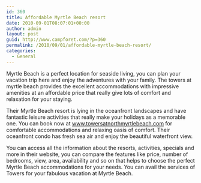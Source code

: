 ```yaml
---
id: 360
title: Affordable Myrtle Beach resort
date: 2010-09-01T08:07:01+00:00
author: admin
layout: post
guid: http://www.campforet.com/?p=360
permalink: /2010/09/01/affordable-myrtle-beach-resort/
categories:
  - General
---
```

Myrtle Beach is a perfect location for seaside living, you can plan your vacation trip here and enjoy the adventures with your family. The towers at myrtle beach provides the excellent accommodations with impressive amenities at an affordable price that really give lots of comfort and relaxation for your staying.

Their Myrtle Beach resort is lying in the oceanfront landscapes and have fantastic leisure activities that really make your holidays as a memorable one. You can book now at www.towersatnorthmyrtlebeach.com for comfortable accommodations and relaxing oasis of comfort. Their oceanfront condo has fresh sea air and enjoy the beautiful waterfront view.

You can access all the information about the resorts, activities, specials and more in their website, you can compare the features like price, number of bedrooms, view, area, availability and so on that helps to choose the perfect Myrtle Beach accommodations for your needs. You can avail the services of Towers for your fabulous vacation at Myrtle Beach.